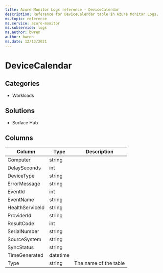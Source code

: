 ```yaml
---
title: Azure Monitor Logs reference - DeviceCalendar
description: Reference for DeviceCalendar table in Azure Monitor Logs.
ms.topic: reference
ms.service: azure-monitor
ms.subservice: logs
ms.author: bwren
author: bwren
ms.date: 12/13/2021
---
```


# DeviceCalendar

 

## Categories

- Workloads
## Solutions

- Surface Hub




## Columns

| Column | Type | Description |
| --- | --- | --- |
| Computer | string |  |
| DelaySeconds | int |  |
| DeviceType | string |  |
| ErrorMessage | string |  |
| EventId | int |  |
| EventName | string |  |
| HealthServiceId | string |  |
| ProviderId | string |  |
| ResultCode | int |  |
| SerialNumber | string |  |
| SourceSystem | string |  |
| SyncStatus | string |  |
| TimeGenerated | datetime |  |
| Type | string | The name of the table |
